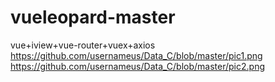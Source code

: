 # vueleopard-master
vue+iview+vue-router+vuex+axios
https://github.com/usernameus/Data_C/blob/master/pic1.png
https://github.com/usernameus/Data_C/blob/master/pic2.png
